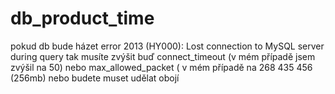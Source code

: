 # db_product_time
pokud db bude házet error 2013 (HY000): Lost connection to MySQL server during query
tak musíte zvýšit buď connect_timeout (v mém případě jsem zvýšil na 50) nebo max_allowed_packet ( v mém případě na 268 435 456 (256mb) nebo budete muset udělat obojí
